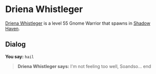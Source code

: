 # Driena Whistleger



[Driena Whistleger](/npc/150117) is a level 55 Gnome Warrior that spawns in [Shadow Haven](/zone/150).



## Dialog

**You say:** `hail`



>**Driena Whistleger says:** I'm not feeling too well, Soandso...
end
